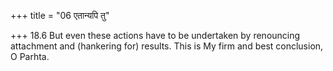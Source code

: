 +++
title = "06 एतान्यपि तु"

+++
18.6 But even these actions have to be undertaken by renouncing
attachment and (hankering for) results. This is My firm and best
conclusion, O Parhta.
